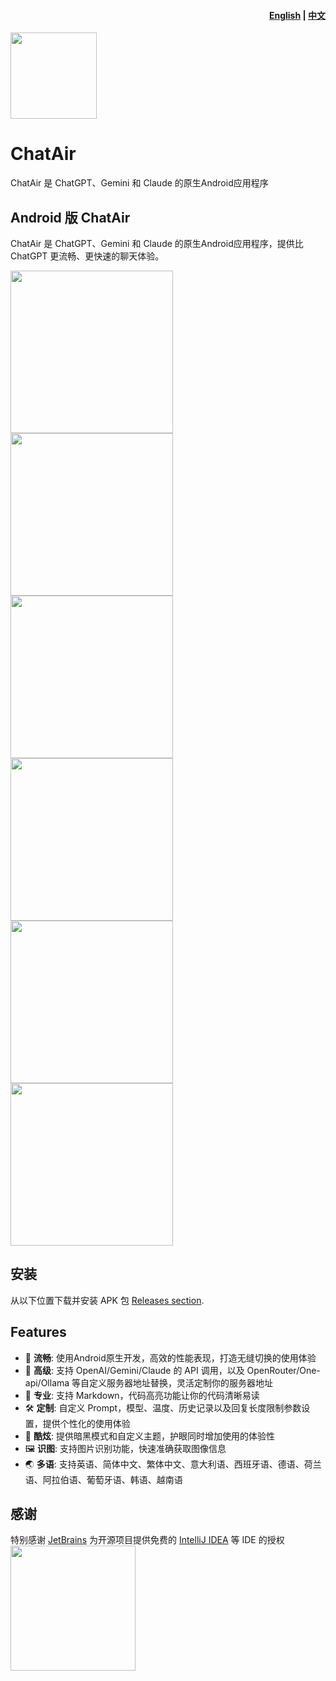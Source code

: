 <h4 align="right"><strong><a href="https://github.com/flyun/chatAir">English</a></strong> | <strong><a href="https://github.com/flyun/chatAir/blob/chatair/README_CN.md">中文</a></strong></h4>
<p align="left">
  <a align="center" href="https://miaoyan.app/" target="_blank"><img src=https://github.com/flyun/chatAir/blob/chatair/TMessagesProj/src/main/ic_launcher-playstore.png width=138 /></a>
  <h1 align="left">ChatAir</h1>
  <div align="left">ChatAir 是 ChatGPT、Gemini 和 Claude 的原生Android应用程序</div>
</p>


## Android 版 ChatAir

ChatAir 是 ChatGPT、Gemini 和 Claude 的原生Android应用程序，提供比 ChatGPT 更流畅、更快速的聊天体验。

<div align="left">
<img src = "https://github.com/flyun/chatAir/blob/chatair/ScreenShots/01.png" width ="260" />
<img src = "https://github.com/flyun/chatAir/blob/chatair/ScreenShots/02.png" width ="260" />
<img src = "https://github.com/flyun/chatAir/blob/chatair/ScreenShots/03.png" width ="260" />
<img src = "https://github.com/flyun/chatAir/blob/chatair/ScreenShots/04.png" width ="260" />
<img src = "https://github.com/flyun/chatAir/blob/chatair/ScreenShots/05.png" width ="260" />
<img src = "https://github.com/flyun/chatAir/blob/chatair/ScreenShots/06.png" width ="260" />
</div>

## 安装
从以下位置下载并安装 APK 包 [Releases section](https://github.com/flyun/chatAir/releases/latest).

## Features
- 🚀 **流畅**: 使用Android原生开发，高效的性能表现，打造无缝切换的使用体验
- 🔬 **高级**: 支持 OpenAI/Gemini/Claude 的 API 调用，以及 OpenRouter/One-api/Ollama 等自定义服务器地址替换，灵活定制你的服务器地址
- 📝 **专业**: 支持 Markdown，代码高亮功能让你的代码清晰易读
- 🛠️ **定制**: 自定义 Prompt，模型、温度、历史记录以及回复长度限制参数设置，提供个性化的使用体验
- 🌙 **酷炫**: 提供暗黑模式和自定义主题，护眼同时增加使用的体验性
- 🖼️ **识图**: 支持图片识别功能，快速准确获取图像信息
- 🌏 **多语**: 支持英语、简体中文、繁体中文、意大利语、西班牙语、德语、荷兰语、阿拉伯语、葡萄牙语、韩语、越南语


## 感谢

特别感谢 [JetBrains](https://www.jetbrains.com/?from=chatair) 为开源项目提供免费的 [IntelliJ IDEA](https://www.jetbrains.com/idea/?from=chatair) 等 IDE 的授权  
[<img src="https://github.com/flyun/chatAir/blob/chatair/ScreenShots/jetbrains-variant-3.png" width="200"/>](https://www.jetbrains.com/?from=chatair)
